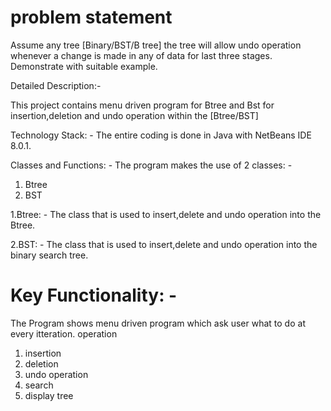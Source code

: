 # problem statement
Assume any tree [Binary/BST/B tree] the tree will allow undo operation whenever a change is made in any of data for last three stages. Demonstrate with suitable example.

Detailed Description:-

This project contains menu driven program for Btree and Bst for insertion,deletion and undo operation within the [Btree/BST]

Technology Stack: -
The entire coding is done in Java with NetBeans IDE 8.0.1.

Classes and Functions: -
The program makes the use of 2 classes: - 
1. Btree
2. BST


1.Btree: - 
  The class that is used to insert,delete and undo operation into the Btree. 

2.BST: - 
  The class that is used to insert,delete and undo operation into the binary search tree. 


# Key Functionality: -
The Program shows menu driven program which ask user what to do at every itteration.
operation 
   1. insertion 
   2. deletion
   3. undo operation
   4. search 
   5. display tree
   

